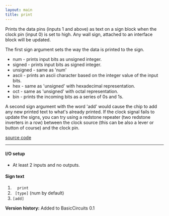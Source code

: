 ```yaml
---
layout: main
title: print
---
```


Prints the data pins (inputs 1 and above) as text on a sign block when the clock pin (input 0) is set to high. 
Any wall sign, attached to an interface block will be updated.

The first sign argument sets the way the data is printed to the sign.
* num - prints input bits as unsigned integer.
* signed - prints input bits as signed integer.
* unsigned - same as 'num' 
* ascii - prints an ascii character based on the integer value of the input bits.
* hex - same as 'unsigned' with hexadecimal representation.
* oct - same as 'unsigned' with octal representation.
* bin - prints the incoming bits as a series of 0s and 1s.

A second sign argument with the word 'add' would cause the chip to add any new printed text to what's already printed.
If the clock signal fails to update the signs, you can try using a redstone repeater (two redstone inverters in a row) between the 
clock source (this can be also a lever or button of course) and the clock pin.

[source code](https://github.com/eisental/BasicCircuits/blob/master/src/main/java/org/tal/basiccircuits/print.java)

* * *


#### I/O setup 
* At least 2 inputs and no outputs. 

#### Sign text
1. `   print   `
2. `  [type] ` (num by default)
3. ` [add] `

__Version history:__ Added to BasicCircuits 0.1